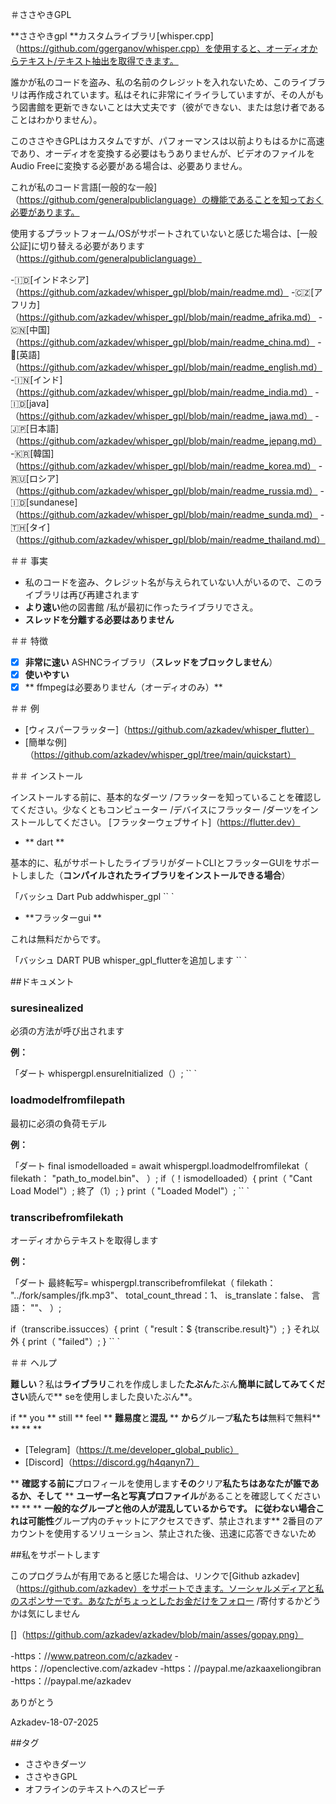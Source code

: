 ＃ささやきGPL 

**ささやきgpl **カスタムライブラリ[whisper.cpp]（https://github.com/ggerganov/whisper.cpp）を使用すると、オーディオからテキスト/テキスト抽出を取得できます。

誰かが私のコードを盗み、私の名前のクレジットを入れないため、このライブラリは再作成されています。私はそれに非常にイライラしていますが、その人がもう図書館を更新できないことは大丈夫です（彼ができない、または怠け者であることはわかりません）。

このささやきGPLはカスタムですが、パフォーマンスは以前よりもはるかに高速であり、オーディオを変換する必要はもうありませんが、ビデオのファイルをAudio Freeに変換する必要がある場合は、必要ありません。

これが私のコード言語[一般的な一般]（https://github.com/generalpubliclanguage）の機能であることを知っておく必要があります。

使用するプラットフォーム/OSがサポートされていないと感じた場合は、[一般公証]に切り替える必要があります（https://github.com/generalpubliclanguage）

-🇮🇩[インドネシア]（https://github.com/azkadev/whisper_gpl/blob/main/readme.md）
-🇨🇿[アフリカ]（https://github.com/azkadev/whisper_gpl/blob/main/readme_afrika.md）
-🇨🇳[中国]（https://github.com/azkadev/whisper_gpl/blob/main/readme_china.md）
-🏴󠁧󠁢󠁥󠁮󠁧󠁿[英語]（https://github.com/azkadev/whisper_gpl/blob/main/readme_english.md）
-🇮🇳[インド]（https://github.com/azkadev/whisper_gpl/blob/main/readme_india.md）
-🇮🇩[java]（https://github.com/azkadev/whisper_gpl/blob/main/readme_jawa.md）
-🇯🇵[日本語]（https://github.com/azkadev/whisper_gpl/blob/main/readme_jepang.md）
-🇰🇷[韓国]（https://github.com/azkadev/whisper_gpl/blob/main/readme_korea.md）
-🇷🇺[ロシア]（https://github.com/azkadev/whisper_gpl/blob/main/readme_russia.md）
-🇮🇩[sundanese]（https://github.com/azkadev/whisper_gpl/blob/main/readme_sunda.md）
-🇹🇭[タイ]（https://github.com/azkadev/whisper_gpl/blob/main/readme_thailand.md）

＃＃ 事実

 - 私のコードを盗み、クレジット名が与えられていない人がいるので、このライブラリは再び再建されます
 -  **より速い**他の図書館 /私が最初に作ったライブラリでさえ。
 -  **スレッドを分離する必要はありません**

＃＃ 特徴

 -  [x] **非常に速い** ASHNCライブラリ（**スレッドをブロックしません**）
 -  [x] **使いやすい**
 -  [x] ** ffmpegは必要ありません（オーディオのみ）**

＃＃ 例

 -  [ウィスパーフラッター]（https://github.com/azkadev/whisper_flutter）
 -  [簡単な例]（https://github.com/azkadev/whisper_gpl/tree/main/quickstart）

＃＃ インストール

インストールする前に、基本的なダーツ /フラッターを知っていることを確認してください。少なくともコンピューター /デバイスにフラッター /ダーツをインストールしてください。 [フラッターウェブサイト]（https://flutter.dev）

 -  ** dart **
  
  基本的に、私がサポートしたライブラリがダートCLIとフラッターGUIをサポートしました（**コンパイルされたライブラリをインストールできる場合**）

  「バッシュ
  Dart Pub addwhisper_gpl
  `` `

 -  **フラッターgui **
  
  これは無料だからです。

  「バッシュ
  DART PUB whisper_gpl_flutterを追加します
  `` `

##ドキュメント

### suresinealized

必須の方法が呼び出されます

**例：**

「ダート
  whispergpl.ensureInitialized（）;
`` `


### loadmodelfromfilepath

最初に必須の負荷モデル

**例：**

「ダート
  final ismodelloaded = await whispergpl.loadmodelfromfilekat（
    filekath： "path_to_model.bin"、
  ）;
  if（！ismodelloaded）{
    print（ "Cant Load Model"）;
    終了（1）;
  }
  print（ "Loaded Model"）;
`` `

### transcribefromfilekath

オーディオからテキストを取得します

**例：**

「ダート
  最終転写= whispergpl.transcribefromfilekat（
    filekath： "../fork/samples/jfk.mp3"、
    total_count_thread：1、
    is_translate：false、
    言語： ""、
  ）;
  
  if（transcribe.issucces）{
    print（ "result：$ {transcribe.result}"）;
  } それ以外 {
    print（ "failed"）;
  }
`` `


＃＃ ヘルプ

**難しい**？私は**ライブラリ**これを作成しました**たぶん**たぶん**簡単に試してみてください**読んで** seを使用しました良いたぶん**。 

if ** you ** still ** feel ** **難易度**と**混乱** ** **から**グループ**私たちは**無料で無料** ** ** **

 -  [Telegram]（https://t.me/developer_global_public）
 -  [Discord]（https://discord.gg/h4qanyn7）

** **確認する前に**プロフィールを使用します**その**クリア**私たちはあなたが誰であるか、そして** ** **ユーザー名と写真プロファイル**があることを確認してください** ** ** **一般的なグループと他の人が混乱しているからです。 **に従わない場合**これは可能性**グループ内のチャットにアクセスできず、禁止されます** 2番目のアカウントを使用するソリューション、禁止された後、迅速に応答できないため

##私をサポートします

このプログラムが有用であると感じた場合は、リンクで[Github azkadev]（https://github.com/azkadev）をサポートできます。ソーシャルメディアと私のスポンサーです。あなたがちょっとしたお金だけをフォロー /寄付するかどうかは気にしません

[]（https://github.com/azkadev/azkadev/blob/main/asses/gopay.png）

-https：//www.patreon.com/c/azkadev
-https：//openclective.com/azkadev
-https：//paypal.me/azkaaxeliongibran
-https：//paypal.me/azkadev

ありがとう

Azkadev-18-07-2025

##タグ

 - ささやきダーツ
 - ささやきGPL 
 - オフラインのテキストへのスピーチ